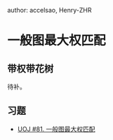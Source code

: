 author: accelsao, Henry-ZHR

# 一般图最大权匹配

## 带权带花树

待补。

## 习题

-  [UOJ #81. 一般图最大权匹配](https://uoj.ac/problem/81) 
